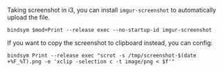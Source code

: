 Taking screenshot in i3, you can install `imgur-screenshot` to automatically upload the file.

```
bindsym $mod+Print --release exec --no-startup-id imgur-screenshot
```

If you want to copy the screenshot to clipboard instead, you can config:

```
bindsym Print --release exec "scrot -s /tmp/screenshot-$(date +%F_%T).png -e 'xclip -selection c -t image/png < $f'"
```
